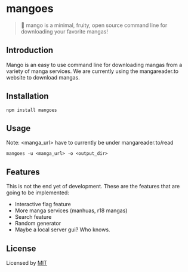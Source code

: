 # mangoes

> 🥭 mango is a minimal, fruity, open source command line for downloading your favorite mangas!

## Introduction

Mango is an easy to use command line for downloading mangas from a variety of manga services.
We are currently using the mangareader.to website to download mangas.

## Installation

```
npm install mangoes
```

## Usage

Note: <manga_url> have to currently be under mangareader.to/read

```
mangoes -u <manga_url> -o <output_dir>
```

## Features

This is not the end yet of development. These are the features that are going to be implemented:

- Interactive flag feature
- More manga services (manhuas, r18 mangas)
- Search feature
- Random generator
- Maybe a local server gui? Who knows.

## License

Licensed by [MIT](https://github.com/yakemichi/mangoes/blob/master/LICENSE)
